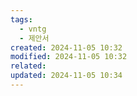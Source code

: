 ```yaml
---
tags:
  - vntg
  - 제안서
created: 2024-11-05 10:32
modified: 2024-11-05 10:32
related: 
updated: 2024-11-05 10:34
---
```


